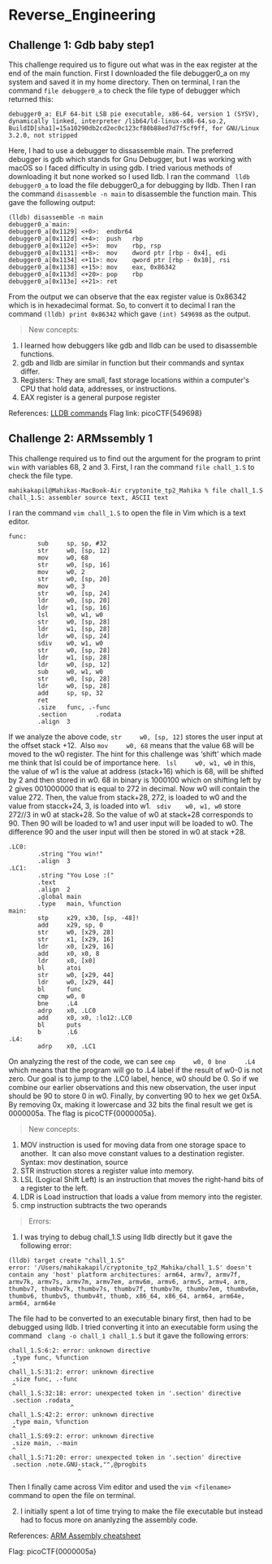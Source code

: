 # Reverse_Engineering
## Challenge 1: Gdb baby step1

This challenge required us to figure out what was in the eax register at the end of the main function.
First I downloaded the file debugger0_a on my system and saved it in my home directory. Then on terminal, I ran the command `file debugger0_a` to check the file type of debugger which returned this: 
```
debugger0_a: ELF 64-bit LSB pie executable, x86-64, version 1 (SYSV), dynamically linked, interpreter /lib64/ld-linux-x86-64.so.2, BuildID[sha1]=15a10290db2cd2ec0c123cf80b88ed7d7f5cf9ff, for GNU/Linux 3.2.0, not stripped
```
Here, I had to use a debugger to dissassemble main. The preferred debugger is gdb which stands for Gnu Debugger, but I was working with macOS so I faced difficulty in using gdb. I tried various methods of downloading it but none worked so I used lldb. I ran the command ` lldb debugger0_a` to load the file debugger0_a for debugging by lldb. Then I ran the command `disassemble -n main` to disassemble the function main. This gave the following output:
```
(lldb) disassemble -n main
debugger0_a`main:
debugger0_a[0x1129] <+0>:  endbr64 
debugger0_a[0x112d] <+4>:  push   rbp
debugger0_a[0x112e] <+5>:  mov    rbp, rsp
debugger0_a[0x1131] <+8>:  mov    dword ptr [rbp - 0x4], edi
debugger0_a[0x1134] <+11>: mov    qword ptr [rbp - 0x10], rsi
debugger0_a[0x1138] <+15>: mov    eax, 0x86342
debugger0_a[0x113d] <+20>: pop    rbp
debugger0_a[0x113e] <+21>: ret    
```
From the output we can observe that the eax register value is 0x86342 which is in hexadecimal format. So, to convert it to decimal  I	ran the command `(lldb) print 0x86342` which gave `(int) 549698` as the output.

> New concepts:
1. I learned how debuggers like gdb and lldb can be used to disassemble functions.
2. gdb and lldb are similar in function but their commands and syntax differ.
3. Registers: They are small, fast storage locations within a computer's CPU that hold data, addresses, or instructions.
4. EAX register is a general purpose register

References: [LLDB commands](https://www.kodeco.com/books/advanced-apple-debugging-reverse-engineering/v3.0/chapters/A-appendix-a-lldb-cheatsheet)
Flag link: picoCTF{549698}


## Challenge 2: ARMssembly 1

This challenge required us to find out the argument for the program to print `win` with variables 68, 2 and 3. First, I ran the command `file chall_1.S` to check the file type. 
```
mahikakapil@Mahikas-MacBook-Air cryptonite_tp2_Mahika % file chall_1.S
chall_1.S: assembler source text, ASCII text
```
I ran the command `vim chall_1.S` to open the file in Vim which is a text editor.  

```
func:
        sub     sp, sp, #32
        str     w0, [sp, 12]
        mov     w0, 68
        str     w0, [sp, 16]
        mov     w0, 2
        str     w0, [sp, 20]
        mov     w0, 3
        str     w0, [sp, 24]
        ldr     w0, [sp, 20]
        ldr     w1, [sp, 16]
        lsl     w0, w1, w0
        str     w0, [sp, 28]
        ldr     w1, [sp, 28]
        ldr     w0, [sp, 24]
        sdiv    w0, w1, w0
        str     w0, [sp, 28]
        ldr     w1, [sp, 28]
        ldr     w0, [sp, 12]
        sub     w0, w1, w0
        str     w0, [sp, 28]
        ldr     w0, [sp, 28]
        add     sp, sp, 32
        ret
        .size   func, .-func
        .section        .rodata
        .align  3
```
If we analyze the above code, `str     w0, [sp, 12]` stores the user input at the offset stack +12.  Also `mov     w0, 68` means that the value 68 will be moved to the w0 register. The hint for this challenge was ‘shift’ which made me think that lsl could be of importance here. ` lsl     w0, w1, w0` in this, the value of w1 is the value at address (stack+16) which is 68,  will be shifted by 2 and then stored in w0. 68 in binary is 1000100 which on shifting left by 2 gives 001000000 that is equal to 272 in decimal. Now w0 will contain the value 272. Then, the value from stack+28, 272, is loaded to w0 and the value from stacck+24, 3, is loaded into w1.  ` sdiv    w0, w1, w0` store 272//3 in w0 at stack+28. So the value of w0 at stack+28 corresponds to 90.  Then 90 will be loaded to w1 and user input will be loaded to w0. The difference 90 and the user input will then be stored in w0 at stack +28.

```
.LC0:
        .string "You win!"
        .align  3
.LC1:
        .string "You Lose :("
        .text
        .align  2
        .global main
        .type   main, %function
main:
        stp     x29, x30, [sp, -48]!
        add     x29, sp, 0
        str     w0, [x29, 28]
        str     x1, [x29, 16]
        ldr     x0, [x29, 16]
        add     x0, x0, 8
        ldr     x0, [x0]
        bl      atoi
        str     w0, [x29, 44]
        ldr     w0, [x29, 44]
        bl      func
        cmp     w0, 0
        bne     .L4
        adrp    x0, .LC0
        add     x0, x0, :lo12:.LC0
        bl      puts
        b       .L6
.L4:
        adrp    x0, .LC1
```
On analyzing the rest of the code, we can see `cmp     w0, 0
        bne     .L4` which means that the program will go to .L4 label if the result of w0-0 is not zero. Our goal is to jump to the .LC0 label, hence, w0 should be 0.  So if we combine our earlier observations and this new observation, the user input should be 90 to store 0 in w0. Finally, by converting 90 to hex we get 0x5A. By removing 0x, making it lowercase and 32 bits the final result we get is 0000005a. The flag is picoCTF{0000005a}.

> New concepts:
1. MOV instruction is used for moving data from one storage space to another.  It can also move constant values to a destination register. Syntax: mov destination, source
2. STR instruction stores a register value into memory.
3. LSL (Logical Shift Left) is an instruction that moves the right-hand bits of a register to the left.
4. LDR is Load instruction that loads a value from memory into the register.
5. cmp instruction subtracts the two operands


> Errors:
1. I was trying to debug chall_1.S using lldb directly but it gave the following error: 
```
(lldb) target create "chall_1.S"
error: '/Users/mahikakapil/cryptonite_tp2_Mahika/chall_1.S' doesn't contain any 'host' platform architectures: arm64, armv7, armv7f, armv7k, armv7s, armv7m, armv7em, armv6m, armv6, armv5, armv4, arm, thumbv7, thumbv7k, thumbv7s, thumbv7f, thumbv7m, thumbv7em, thumbv6m, thumbv6, thumbv5, thumbv4t, thumb, x86_64, x86_64, arm64, arm64e, arm64, arm64e
```
The file had to be converted to an executable binary first, then had to be debugged using lldb.  I tried converting  it into an executable form using the command ` clang -o chall_1 chall_1.S` but it gave the following errors:
```
chall_1.S:6:2: error: unknown directive
 .type func, %function
 ^
chall_1.S:31:2: error: unknown directive
 .size func, .-func
 ^
chall_1.S:32:18: error: unexpected token in '.section' directive
 .section .rodata
                 ^
chall_1.S:42:2: error: unknown directive
 .type main, %function
 ^
chall_1.S:69:2: error: unknown directive
 .size main, .-main
 ^
chall_1.S:71:20: error: unexpected token in '.section' directive
 .section .note.GNU-stack,"",@progbits
                   ^
```
Then I finally came across Vim editor and used the `vim <filename>` command to open the file on terminal.

2. I initially spent a lot of time trying to make the file executable but instead had to focus more on ananlyzing the assembly code.


References: [ARM Assembly cheatsheet](https://cheatography.com/syshella/cheat-sheets/arm-assembly/)

Flag: picoCTF{0000005a}
